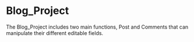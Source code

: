 # Blog_Project
The Blog_Project includes two main functions, Post and Comments that can manipulate their different editable fields.

